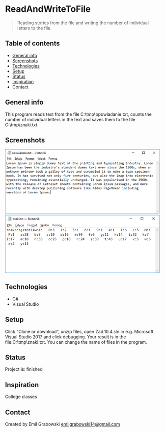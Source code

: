 # ReadAndWriteToFile
> Reading stories from the file and writing the number of individual letters to the file.

## Table of contents
* [General info](#general-info)
* [Screenshots](#screenshots)
* [Technologies](#technologies)
* [Setup](#setup)
* [Status](#status)
* [Inspiration](#inspiration)
* [Contact](#contact)

## General info
This program reads text from the file C:\tmp\opowiadanie.txt, counts the number of individual letters in the text and saves them to the file C:\tmp\znaki.txt. 

## Screenshots
![Example screenshot](./img/1.png)
![Example screenshot](./img/2.png)

## Technologies
* C#
* Visual Studio

## Setup
Click "Clone or download", unzip files, open Zad.10.4.sln in e.g. Microsoft Visual Studio 2017 and click debugging. Your result is in the file:C:\tmp\znaki.txt.
You can change the name of files in the program.

## Status
Project is: finished

## Inspiration
College classes

## Contact
Created by Emil Grabowski emilgrabowski14@gmail.com
